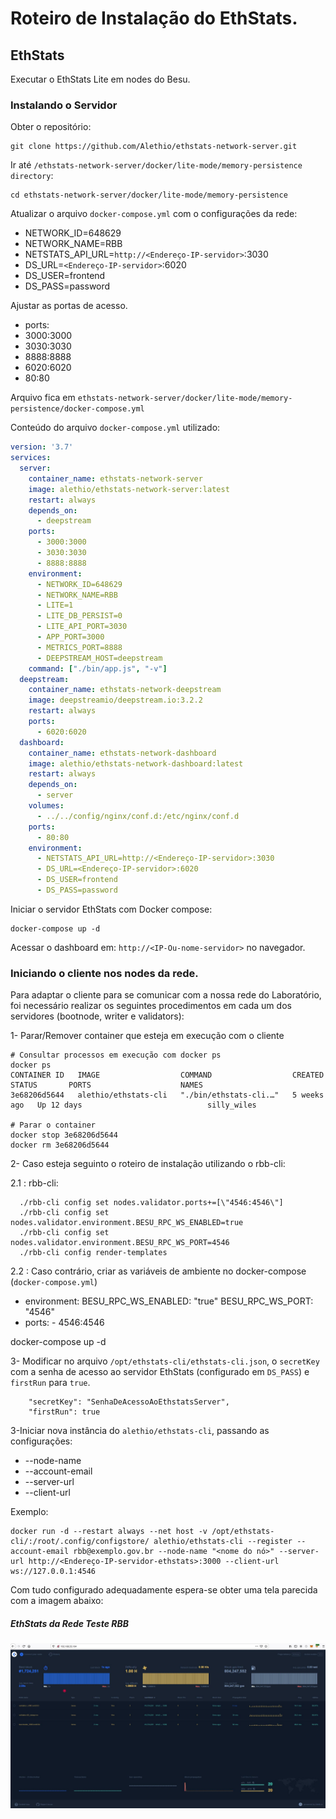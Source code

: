 # Roteiro de Instalação do EthStats.

## EthStats 

Executar o EthStats Lite em nodes do Besu.

### Instalando o Servidor 

Obter o repositório:

~~~shell
git clone https://github.com/Alethio/ethstats-network-server.git
~~~

Ir até `/ethstats-network-server/docker/lite-mode/memory-persistence directory`:

~~~shell
cd ethstats-network-server/docker/lite-mode/memory-persistence
~~~

Atualizar o arquivo `docker-compose.yml` com o configurações da rede:

 - NETWORK_ID=648629 
 - NETWORK_NAME=RBB
 - NETSTATS_API_URL=`http://<Endereço-IP-servidor>`:3030
 - DS_URL=`<Endereço-IP-servidor>`:6020
 - DS_USER=frontend
 - DS_PASS=password

Ajustar as portas de acesso.

- ports:
 - 3000:3000
 - 3030:3030
 - 8888:8888
 - 6020:6020
 - 80:80

Arquivo fica em `ethstats-network-server/docker/lite-mode/memory-persistence/docker-compose.yml`

Conteúdo do arquivo `docker-compose.yml` utilizado:

~~~yaml
version: '3.7'
services:
  server:
    container_name: ethstats-network-server
    image: alethio/ethstats-network-server:latest
    restart: always
    depends_on:
      - deepstream
    ports:
      - 3000:3000
      - 3030:3030
      - 8888:8888
    environment:
      - NETWORK_ID=648629
      - NETWORK_NAME=RBB
      - LITE=1
      - LITE_DB_PERSIST=0
      - LITE_API_PORT=3030
      - APP_PORT=3000
      - METRICS_PORT=8888
      - DEEPSTREAM_HOST=deepstream
    command: ["./bin/app.js", "-v"]
  deepstream:
    container_name: ethstats-network-deepstream
    image: deepstreamio/deepstream.io:3.2.2
    restart: always
    ports:
      - 6020:6020
  dashboard:
    container_name: ethstats-network-dashboard
    image: alethio/ethstats-network-dashboard:latest
    restart: always
    depends_on:
      - server
    volumes:
      - ../../config/nginx/conf.d:/etc/nginx/conf.d
    ports:
      - 80:80
    environment:
      - NETSTATS_API_URL=http://<Endereço-IP-servidor>:3030
      - DS_URL=<Endereço-IP-servidor>:6020
      - DS_USER=frontend
      - DS_PASS=password
~~~



Iniciar o servidor EthStats com Docker compose:

~~~shell
docker-compose up -d
~~~

Acessar o dashboard em: `http://<IP-Ou-nome-servidor>` no navegador.


### Iniciando o cliente nos nodes da rede.

Para adaptar o cliente para se comunicar com a nossa rede do Laboratório, foi necessário realizar os seguintes procedimentos em cada um dos servidores (bootnode, writer e validators):


1- Parar/Remover container que esteja em execução com o cliente

~~~shell
# Consultar processos em execução com docker ps
docker ps 
CONTAINER ID   IMAGE                  COMMAND                  CREATED       STATUS       PORTS                    NAMES
3e68206d5644   alethio/ethstats-cli   "./bin/ethstats-cli.…"   5 weeks ago   Up 12 days                            silly_wiles

# Parar o container
docker stop 3e68206d5644
docker rm 3e68206d5644
~~~

2- Caso esteja seguinto o roteiro de instalação utilizando o rbb-cli:
  
  2.1 :  rbb-cli:

~~~shell
  ./rbb-cli config set nodes.validator.ports+=[\"4546:4546\"]
  ./rbb-cli config set nodes.validator.environment.BESU_RPC_WS_ENABLED=true
  ./rbb-cli config set nodes.validator.environment.BESU_RPC_WS_PORT=4546
  ./rbb-cli config render-templates

~~~

  2.2 : Caso contrário, criar as variáveis de ambiente no docker-compose (`docker-compose.yml`)

- environment:
      BESU_RPC_WS_ENABLED: "true"
      BESU_RPC_WS_PORT: "4546"
- ports:
      - 4546:4546


docker-compose up -d


3- Modificar no arquivo `/opt/ethstats-cli/ethstats-cli.json`, o `secretKey` com a senha de acesso ao servidor EthStats (configurado em `DS_PASS`) e `firstRun` para `true`.

~~~shell
    "secretKey": "SenhaDeAcessoAoEthstatsServer",
    "firstRun": true
~~~

3-Iniciar nova instância do `alethio/ethstats-cli`, passando as configurações:

* --node-name
* --account-email 
* --server-url 
* --client-url

Exemplo:

~~~shell
docker run -d --restart always --net host -v /opt/ethstats-cli/:/root/.config/configstore/ alethio/ethstats-cli --register --account-email rbb@exemplo.gov.br --node-name "<nome do nó>" --server-url http://<Endereço-IP-servidor-ethstats>:3000 --client-url ws://127.0.0.1:4546
~~~

Com tudo configurado adequadamente espera-se obter uma tela parecida com a imagem abaixo:

##### EthStats da Rede Teste RBB

![EthStats da Rede Teste RBB](imagens/ethstats.JPG)


